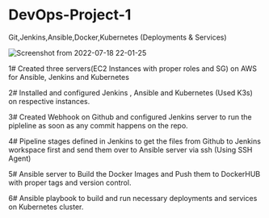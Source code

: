 # DevOps-Project-1
Git,Jenkins,Ansible,Docker,Kubernetes (Deployments & Services)


![Screenshot from 2022-07-18 22-01-25](https://user-images.githubusercontent.com/49603066/179559246-d66cce95-5ffa-455c-898a-6d2cf5754be5.png)

1# Created three servers(EC2 Instances with proper roles and SG) on AWS for Ansible, Jenkins and Kubernetes


2# Installed and configured Jenkins , Ansible and Kubernetes (Used K3s) on respective instances.


3# Created Webhook on Github and configured Jenkins server to run the pipleline as soon as any commit happens on the repo.


4# Pipeline stages defined in Jenkins to get the files from Github to Jenkins workspace first and send them over to Ansible server via ssh (Using SSH Agent)


5# Ansible server to Build the Docker Images and Push them to DockerHUB with proper tags and version control. 


6# Ansible playbook to build and run necessary deployments and services on Kubernetes cluster. 
